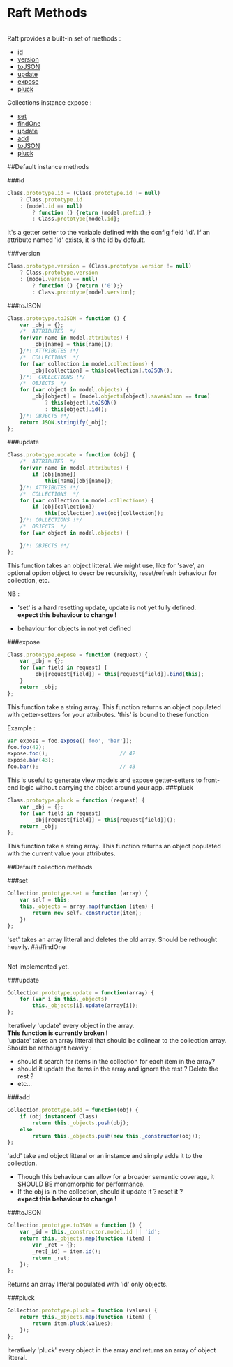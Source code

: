# Raft Methods
```javascript

```
Raft provides a built-in set of methods :

- [id](#id)
- [version](#version)
- [toJSON](#toJSON)
- [update](#update)
- [expose](#expose)
- [pluck](#pluck)

Collections instance expose :

- [set](#set)
- [findOne](#findOne)
- [update](#update-1)
- [add](#add)
- [toJSON](#toJSON-1)
- [pluck](#pluck)

##Default instance methods

###id
```javascript
Class.prototype.id = (Class.prototype.id != null)
	? Class.prototype.id
	: (model.id == null)
		? function () {return (model.prefix);}
		: Class.prototype[model.id];
```
It's a getter setter to the variable defined with the config field 'id'.
If an attribute named 'id' exists, it is the id by default.

###version
```javascript
Class.prototype.version = (Class.prototype.version != null)
	? Class.prototype.version
	: (model.version == null)
		? function () {return ('0');}
		: Class.prototype[model.version];
```

###toJSON
```javascript
Class.prototype.toJSON = function () {
	var _obj = {};
	/*  ATTRIBUTES  */
	for(var name in model.attributes) {
		_obj[name] = this[name]();
	}/*! ATTRIBUTES !*/
	/*  COLLECTIONS  */
	for (var collection in model.collections) {
		_obj[collection] = this[collection].toJSON();
	}/*!  COLLECTIONS !*/
	/*  OBJECTS  */
	for (var object in model.objects) {
		_obj[object] = (model.objects[object].saveAsJson == true)
			? this[object].toJSON()
			: this[object].id();
	}/*! OBJECTS !*/
	return JSON.stringify(_obj);
};
```

###update
```javascript
Class.prototype.update = function (obj) {
	/*  ATTRIBUTES  */
	for(var name in model.attributes) {
		if (obj[name])
			this[name](obj[name]);
	}/*! ATTRIBUTES !*/
	/*  COLLECTIONS  */
	for (var collection in model.collections) {
		if (obj[collection])
			this[collection].set(obj[collection]);
	}/*! COLLECTIONS !*/
	/*  OBJECTS  */
	for (var object in model.objects) {

	}/*! OBJECTS !*/
};
```
This function takes an object litteral.
We might use, like for 'save', an optional option object to describe recursivity, reset/refresh behaviour for collection, etc.

NB :
- 'set' is a hard resetting update, update is not yet fully defined.  
**expect this behaviour to change !**

- behaviour for objects in not yet defined

###expose
```javascript
Class.prototype.expose = function (request) {
	var _obj = {};
	for (var field in request) {
		_obj[request[field]] = this[request[field]].bind(this);
	}
	return _obj;
};
```
This function take a string array.
This function returns an object populated with getter-setters for your attributes. 'this' is bound to these function

Example :
```javascript
var expose = foo.expose(['foo', 'bar']);
foo.foo(42);
expose.foo();						// 42
expose.bar(43);
foo.bar();							// 43
```
This is useful to generate view models and expose getter-setters to front-end logic without carrying the object around your app.
###pluck
```javascript
Class.prototype.pluck = function (request) {
	var _obj = {};
	for (var field in request)
		_obj[request[field]] = this[request[field]]();
	return _obj;
};
```
This function take a string array.
This function returns an object populated with the current value your attributes.

##Default collection methods

###set
```javascript
Collection.prototype.set = function (array) {
	var self = this;
	this._objects = array.map(function (item) {
		return new self._constructor(item);
	})
};
```
'set' takes an array litteral and deletes the old array. Should be rethought heavily.
###findOne
```javascript

```
Not implemented yet.

###update
```javascript
Collection.prototype.update = function(array) {
	for (var i in this._objects)
		this._objects[i].update(array[i]);
};
```
Iteratively 'update' every object in the array.  
**This function is currently broken !**  
'update' takes an array litteral that should be colinear to the collection array. Should be rethought heavily :
- should it search for items in the collection for each item in the array?
- should it update the items in the array and ignore the rest ? Delete the rest ?
- etc...  

###add
```javascript
Collection.prototype.add = function(obj) {
	if (obj instanceof Class)
		return this._objects.push(obj);
	else
		return this._objects.push(new this._constructor(obj));
};
```
'add' take and object litteral or an instance and simply adds it to the collection.
- Though this behaviour can allow for a broader semantic coverage, it SHOULD BE monomorphic for performance.
- If the obj is in the collection, should it update it ? reset it ?  
**expect this behaviour to change !**

###toJSON
```javascript
Collection.prototype.toJSON = function () {
	var _id = this._constructor.model.id || 'id';
	return this._objects.map(function (item) {
		var _ret = {};
		_ret[_id] = item.id();
		return _ret;
	});
};
```
Returns an array litteral populated with 'id' only objects.

###pluck
```javascript
Collection.prototype.pluck = function (values) {
	return this._objects.map(function (item) {
		return item.pluck(values);
	});
};
```
Iteratively 'pluck' every object in the array and returns an array of object litteral.